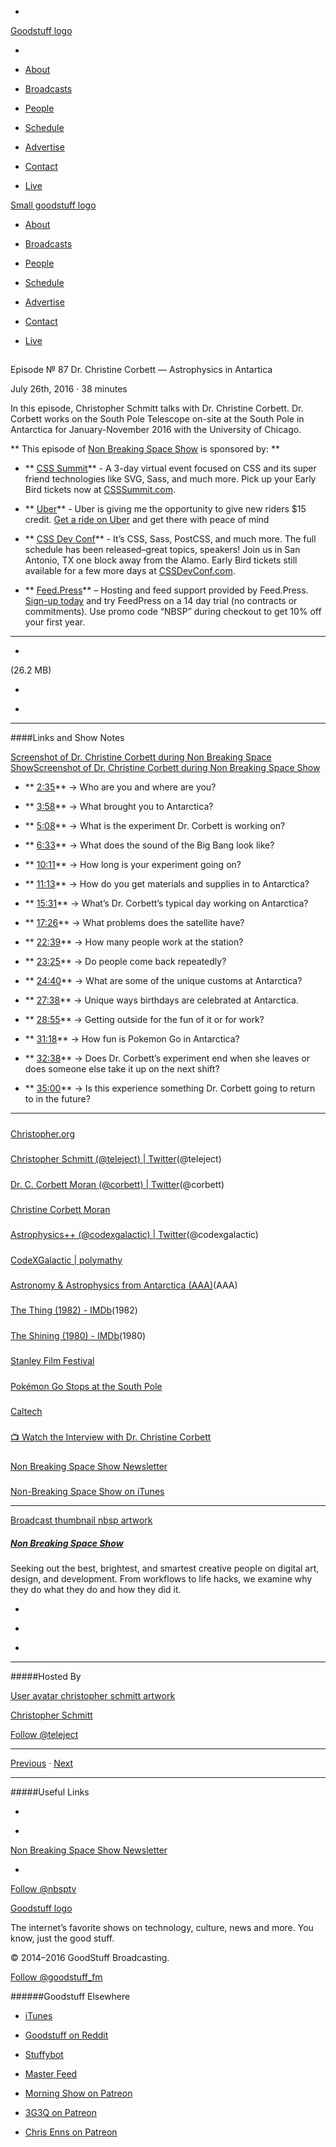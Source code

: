 

-
[Goodstuff logo](http://www.goodstuff.fm/)[](/assets/goodstuff_logo-17c1fe6f378352de5d7345f76152130b.svg)

-


-  [About](/about)

-  [Broadcasts](/broadcasts)

-  [People](/people)

-  [Schedule](/schedule)

-  [Advertise](/advertise)

-  [Contact](/contact)

-  [Live](/live)


[Small goodstuff logo](http://www.goodstuff.fm/)[](/assets/small_goodstuff_logo-bf032e72b9ec41494f4d90905f1ad619.svg)


-  [About](/about)

-  [Broadcasts](/broadcasts)

-  [People](/people)

-  [Schedule](/schedule)

-  [Advertise](/advertise)

-  [Contact](/contact)

-  [Live](/live)


##
Episode № 87
Dr. Christine Corbett — Astrophysics in Antartica


July 26th, 2016
&middot;
38
minutes


In this episode, Christopher Schmitt talks with Dr. Christine Corbett. Dr. Corbett works on the South Pole Telescope on-site at the South Pole in Antarctica for January-November 2016 with the University of Chicago.


**
This episode of
[Non Breaking Space Show](/nbsp)
is sponsored by:
**


- ** [CSS Summit](http://CSSSummit.com?utm_source=nbsptv87&utm_medium=podcast&utm_campaign=csssummit2016)** - A 3-day virtual event focused on CSS and its super friend technologies like SVG, Sass, and much more. Pick up your Early Bird tickets now at  [CSSSummit.com](http://CSSSummit.com?utm_source=nbsptv87&utm_medium=podcast&utm_campaign=csssummit2016).

- ** [Uber](http://christopher.org/uber)** - Uber is giving me the opportunity to give new riders $15 credit.  [Get a ride on Uber](http://christopher.org/uber) and get there with peace of mind

- ** [CSS Dev Conf](http://cssdevconf.com/?utm_source=nbsptv87&utm_medium=podcast&utm_campaign=cssdevconf2016)** - It’s CSS, Sass, PostCSS, and much more. The full schedule has been released&ndash;great topics, speakers! Join us in San Antonio, TX one block away from the Alamo. Early Bird tickets still available for a few more days at  [CSSDevConf.com](http://cssdevconf.com/?utm_source=nbsptv87&utm_medium=podcast&utm_campaign=cssdevconf2016).

- ** [Feed.Press](http://feed.press/nbsp)** – Hosting and feed support provided by Feed.Press.  [Sign-up today](http://feed.press/nbsp) and try FeedPress on a 14 day trial (no contracts or commitments). Use promo code &ldquo;NBSP&rdquo; during checkout to get 10% off your first year.


------------------------------


-
[](http://podcasts-1.feedpress.co/10609/nbsp-87.mp3)(26.2 MB)

-
[](http://twitter.com/intent/tweet?text=Non%20Breaking%20Space%20Show%20%E2%84%96%2087%20on%20@goodstuff_fm%20-%20http://goodstuff.fm/nbsp/87)

-
[](http://www.facebook.com/sharer/sharer.php?u=http://goodstuff.fm/nbsp/87)


------------------------------


####Links and Show Notes


[Screenshot of Dr. Christine Corbett during Non Breaking Space Show](http://goodstuff.fm/nbsp/87)[Screenshot of Dr. Christine Corbett during Non Breaking Space Show](https://i.ytimg.com/vi/yufPiQ-MlsU/maxresdefault.jpg)


- ** [2:35](#t=2:35)** → Who are you and where are you?

- ** [3:58](#t=3:58)** → What brought you to Antarctica?

- ** [5:08](#t=5:08)** → What is the experiment Dr. Corbett is working on?

- ** [6:33](#t=6:33)** → What does the sound of the Big Bang look like?

- ** [10:11](#t=10:11)** → How long is your experiment going on?

- ** [11:13](#t=11:13)** → How do you get materials and supplies in to Antarctica?

- ** [15:31](#t=15:31)** → What&rsquo;s Dr. Corbett&rsquo;s typical day working on Antarctica?

- ** [17:26](#t=17:26)** → What problems does the satellite have?

- ** [22:39](#t=22:39)** → How many people work at the station?

- ** [23:25](#t=23:25)** → Do people come back repeatedly?

- ** [24:40](#t=24:40)** → What are some of the unique customs at Antarctica?

- ** [27:38](#t=27:38)** → Unique ways birthdays are celebrated at Antarctica.

- ** [28:55](#t=28:55)** → Getting outside for the fun of it or for work?

- ** [31:18](#t=31:18)** → How fun is Pokemon Go in Antarctica?

- ** [32:38](#t=32:38)** → Does Dr. Corbett&rsquo;s experiment end when she leaves or does someone else take it up on the next shift?

- ** [35:00](#t=35:00)** → Is this experience something Dr. Corbett going to return to in the future?


------------------------------


#####
[Christopher.org](http://christopher.org/)


#####
[Christopher Schmitt (@teleject) | Twitter](https://twitter.com/teleject)(@teleject)


#####
[Dr. C. Corbett Moran (@corbett) | Twitter](https://twitter.com/corbett)(@corbett)


#####
[Christine Corbett Moran](http://christinecorbettmoran.com/)


#####
[Astrophysics++ (@codexgalactic) | Twitter](https://twitter.com/codexgalactic)(@codexgalactic)


#####
[CodeXGalactic | polymathy](https://codexgalactic.com/)


#####
[Astronomy & Astrophysics from Antarctica (AAA)](http://www.scar.org/srp/aaa)(AAA)


#####
[The Thing (1982) - IMDb](http://www.imdb.com/title/tt0084787/)(1982)


#####
[The Shining (1980) - IMDb](http://www.imdb.com/title/tt0081505/)(1980)


#####
[Stanley Film Festival](http://www.stanleyfilmfest.com/)


#####
[Pokémon Go Stops at the South Pole](http://christopher.org/pokemon-go-stops-at-the-south-pole/)


#####
[Caltech](http://www.caltech.edu/)


#####
[📺 Watch the Interview with Dr. Christine Corbett](https://www.youtube.com/watch?v=yufPiQ-MlsU)


#####
[Non Breaking Space Show Newsletter](http://goodstuff.fm/nbsp/newsletter)


#####
[Non-Breaking Space Show on iTunes](http://itunes.apple.com/us/podcast/the-non-breaking-space-show/id507162981)


------------------------------


[Broadcast thumbnail nbsp artwork](/nbsp)[](https://goodstuffs3.s3.amazonaws.com/uploads/broadcast/image/19/broadcast_thumbnail_nbsp_artwork.png)

##### [Non Breaking Space Show](/nbsp)


Seeking out the best, brightest, and smartest creative people on digital art, design, and development. From workflows to life hacks, we examine why they do what they do and how they did it.

-
[](http://itunes.apple.com/us/podcast/the-non-breaking-space-show/id507162981)

-
[](http://feeds.goodstuff.fm/nbsp)

-
[](mailto:chris@goodstuff.fm?cc=sponsorship%40goodstuff.fm&subject=%5BGoodStuff%20FM%5D%20Sponsorship%20Inquiry%20for%20Non%20Breaking%20Space%20Show)


------------------------------


#####Hosted By


[User avatar christopher schmitt artwork](/people/christopher-schmitt)[](https://goodstuffs3.s3.amazonaws.com/uploads/user/avatar/20/user_avatar_christopher-schmitt_artwork.png)

[Christopher Schmitt](/people/christopher-schmitt)


[Follow @teleject](https://twitter.com/teleject)


------------------------------


[Previous](/nbsp/86)
&middot;
[Next](/nbsp/88)


------------------------------


#####Useful Links

-
[](mailto:chris@goodstuff.fm?subject=%5BGoodstuff%20FM%5D%20Feedback%20for%20Non%20Breaking%20Space%20Show)

-
[Non Breaking Space Show Newsletter](http://www.goodstuff.fm/nbsp/newsletter)


-
[Follow @nbsptv](https://twitter.com/nbsptv)


[Goodstuff logo](http://www.goodstuff.fm/)[](/assets/goodstuff_logo-17c1fe6f378352de5d7345f76152130b.svg)


The internet’s favorite shows on technology, culture, news and more. You know, just the good stuff.


&copy; 2014&ndash;2016 GoodStuff Broadcasting.

[Follow @goodstuff_fm](https://twitter.com/goodstufffm)


######Goodstuff Elsewhere

-  [iTunes](https://itunes.apple.com/us/artist/goodstuff-fm/id843385597?mt=2)

-  [Goodstuff on Reddit](https://www.reddit.com/r/Goodstuff_fm/)

-  [Stuffybot](http://stuffybot.goodstuff.fm)

-  [Master Feed](/master/feed)

-  [Morning Show on Patreon](https://www.patreon.com/morningshow)

-  [3G3Q on Patreon](https://www.patreon.com/3g3q)

-  [Chris Enns on Patreon](https://www.patreon.com/ichris)
